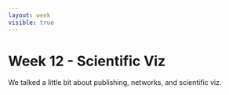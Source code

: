 ```yaml
---
layout: week
visible: true
---
```


# Week 12 - Scientific Viz

We talked a little bit about publishing, networks, and scientific viz.
